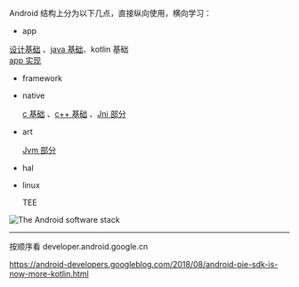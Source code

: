 Android 结构上分为以下几点，直接纵向使用，横向学习：  

- app 

[设计基础](./design/design-index.md) 、[java 基础](../language/java/java-index.md)、kotlin 基础  
[app 实现](./)

- framework 

    

- native 

    [c 基础](../language/c/c-index.md) 、[c++ 基础](../language/cpp/cpp-index.md) 、[Jni 部分](../language/java/jni/jni-index.md)

- art

    [Jvm 部分](../language/java/jvm/jvm-index.md)

- hal 

    

- linux

    TEE

![The Android software stack](https://developer.android.google.cn/guide/platform/images/android-stack_2x.png)

---
按顺序看 developer.android.google.cn  

https://android-developers.googleblog.com/2018/08/android-pie-sdk-is-now-more-kotlin.html

